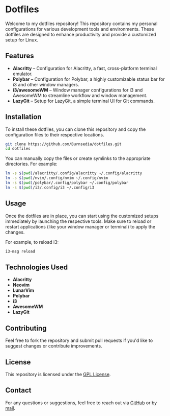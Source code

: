 
# Dotfiles

Welcome to my dotfiles repository! This repository contains my personal configurations for various development tools and environments. These dotfiles are designed to enhance productivity and provide a customized setup for Linux.

## Features

- **Alacritty** – Configuration for Alacritty, a fast, cross-platform terminal emulator.
- **Polybar** – Configuration for Polybar, a highly customizable status bar for i3 and other window managers.
- **i3/awesomeWM** – Window manager configurations for i3 and AwesomeWM to streamline workflow and window management.
- **LazyGit** – Setup for LazyGit, a simple terminal UI for Git commands.

## Installation

To install these dotfiles, you can clone this repository and copy the configuration files to their respective locations.

```bash
git clone https://github.com/Burnsedia/dotfiles.git
cd dotfiles
```

You can manually copy the files or create symlinks to the appropriate directories. For example:

```bash
ln -s $(pwd)/alacritty/.config/alacritty ~/.config/alacritty
ln -s $(pwd)/nvim/.config/nvim ~/.config/nvim
ln -s $(pwd)/polybar/.config/polybar ~/.config/polybar
ln -s $(pwd)/i3/.config/i3 ~/.config/i3
```

## Usage

Once the dotfiles are in place, you can start using the customized setups immediately by launching the respective tools. Make sure to reload or restart applications (like your window manager or terminal) to apply the changes.

For example, to reload i3:

```bash
i3-msg reload
```

## Technologies Used

- **Alacritty**
- **Neovim**
- **LunarVim**
- **Polybar**
- **i3**
- **AwesomeWM**
- **LazyGit**

## Contributing

Feel free to fork the repository and submit pull requests if you'd like to suggest changes or contribute improvements.

## License

This repository is licensed under the [GPL License](LICENSE).

## Contact

For any questions or suggestions, feel free to reach out via [GitHub](https://github.com/Burnsedia) or by [mail](mail@baileyburnsed.dev).
